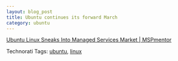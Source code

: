 ```yaml
--- 
layout: blog_post
title: Ubuntu continues its forward March
category: ubuntu
---
```

<a href="http://www.mspmentor.net/2009/04/01/ubuntu-linux-sneaks-into-managed-services-market/">Ubuntu Linux Sneaks Into Managed Services Market | MSPmentor</a>

Technorati Tags: <a class="performancingtags" rel="tag" href="http://technorati.com/tag/ubuntu">ubuntu</a>, <a class="performancingtags" rel="tag" href="http://technorati.com/tag/linux">linux</a>
<div class="zemanta-pixie"><img class="zemanta-pixie-img" src="http://img.zemanta.com/pixy.gif?x-id=cc805904-c6d7-8bc9-8bc9-a01c8c85f47d" alt="" /></div>
